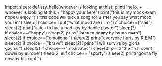  import sleep;
def say_hello(whoever is looking at this):
    print("hello, + whoever is looking at this + "happy your here")
print("this is my mock exam hope u enjoy ")
("this code will pick a song for u after you say what mood your in")
sleep(1)
choice=input("what mood are u in?")
if choice==("sad")
    sleep(2)
    print("listen to had a bad day by danile powter")
    sleep(2)  
if choice==("happy")
   sleep(2)
   print("listen to happy by bruno mars")
   sleep(2)
if choice==("emotional")
   sleep(2)
   print("everyone hurts by R.E.M")
   sleep(2)
if choice==("brave")
   sleep(2)(
   print("i will survive by gloria gaynor")
   sleep(2)
if choice==("modivated")
   sleep(2)
   print("the final count dowm by europe")
   sleep(2)
elif choice==("sporty")
   sleep(2)
   print("gonna fly now by bill conti")
   
